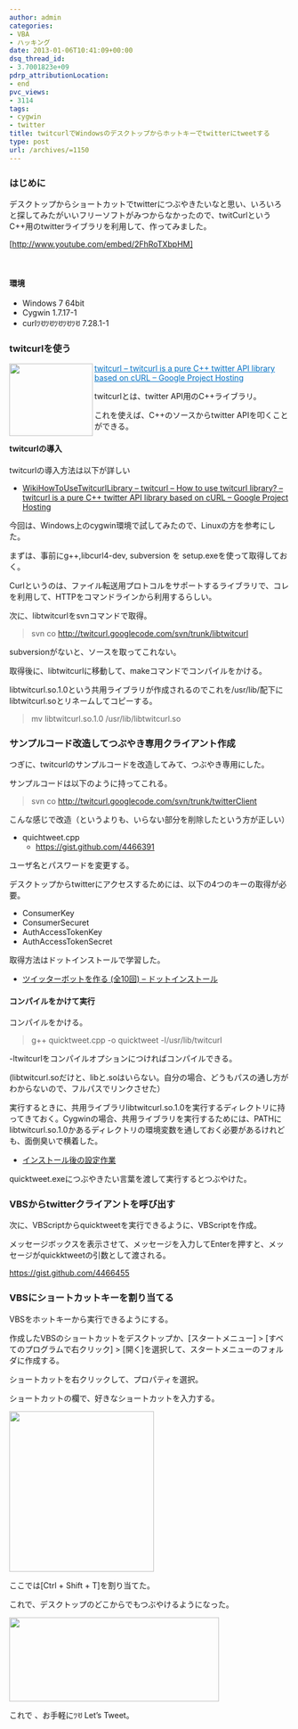 ```yaml
---
author: admin
categories:
- VBA
- ハッキング
date: 2013-01-06T10:41:09+00:00
dsq_thread_id:
- 3.7001823e+09
pdrp_attributionLocation:
- end
pvc_views:
- 3114
tags:
- cygwin
- twitter
title: twitcurlでWindowsのデスクトップからホットキーでtwitterにtweetする
type: post
url: /archives/=1150
---
```


### はじめに

デスクトップからショートカットでtwitterにつぶやきたいなと思い、いろいろと探してみたがいいフリーソフトがみつからなかったので、twitCurlというC++用のtwitterライブラリを利用して、作ってみました。
  
[http://www.youtube.com/embed/2FhRoTXbpHM]
  
&nbsp;

#### 環境

  * Windows 7 64bit
  * Cygwin 1.7.17-1
  * curlﾂꀀﾂꀀﾂꀀﾂꀀﾂꀀ 7.28.1-1

### twitcurlを使う

<a href="http://code.google.com/p/twitcurl/" target="_blank"><img class="alignleft" alt="" src="http://capture.heartrails.com/150x130/shadow?http://code.google.com/p/twitcurl/" width="150" height="130" align="left" border="0" /></a> <a style="color: #0070c5;" href="http://code.google.com/p/twitcurl/" target="_blank">twitcurl &#8211; twitcurl is a pure C++ twitter API library based on cURL &#8211; Google Project Hosting</a> <img alt="" src="http://b.hatena.ne.jp/entry/image/http://code.google.com/p/twitcurl/" border="0" />

twitcurlとは、twitter API用のC++ライブラリ。
  
これを使えば、C++のソースからtwitter APIを叩くことができる。

#### twitcurlの導入

twitcurlの導入方法は以下が詳しい

  * [WikiHowToUseTwitcurlLibrary &#8211; twitcurl &#8211; How to use twitcurl library? &#8211; twitcurl is a pure C++ twitter API library based on cURL &#8211; Google Project Hosting][1]

今回は、Windows上のcygwin環境で試してみたので、Linuxの方を参考にした。

まずは、事前にg++,libcurl4-dev, subversion を setup.exeを使って取得しておく。
  
Curlというのは、ファイル転送用プロトコルをサポートするライブラリで、コレを利用して、HTTPをコマンドラインから利用するらしい。

次に、libtwitcurlをsvnコマンドで取得。

> svn co <http://twitcurl.googlecode.com/svn/trunk/libtwitcurl>

subversionがないと、ソースを取ってこれない。

取得後に、libtwitcurlに移動して、makeコマンドでコンパイルをかける。
  
libtwitcurl.so.1.0という共用ライブラリが作成されるのでこれを/usr/lib/配下にlibtwitcurl.soとリネームしてコピーする。

> mv libtwitcurl.so.1.0 /usr/lib/libtwitcurl.so

### サンプルコード改造してつぶやき専用クライアント作成

つぎに、twitcurlのサンプルコードを改造してみて、つぶやき専用にした。
  
サンプルコードは以下のように持ってこれる。

> svn co http://twitcurl.googlecode.com/svn/trunk/twitterClient

こんな感じで改造（というよりも、いらない部分を削除したという方が正しい）

  * quichtweet.cpp 
      * <https://gist.github.com/4466391>

ユーザ名とパスワードを変更する。
  
デスクトップからtwitterにアクセスするためには、以下の4つのキーの取得が必要。

  * ConsumerKey
  * ConsumerSecuret
  * AuthAccessTokenKey
  * AuthAccessTokenSecret

取得方法はドットインストールで学習した。

  * [ツイッターボットを作る (全10回) &#8211; ドットインストール][2]

#### コンパイルをかけて実行

コンパイルをかける。

> g++ quicktweet.cpp -o quicktweet -l/usr/lib/twitcurl

-ltwitcurlをコンパイルオプションにつければコンパイルできる。
  
(libtwitcurl.soだけと、libと.soはいらない。自分の場合、どうもパスの通し方がわからないので、フルパスでリンクさせた）

実行するときに、共用ライブラリlibtwitcurl.so.1.0を実行するディレクトリに持ってきておく。Cygwinの場合、共用ライブラリを実行するためには、PATHにlibtwitcurl.so.1.0かあるディレクトリの環境変数を通しておく必要があるけれども、面倒臭いで横着した。

  * [インストール後の設定作業][3]

quicktweet.exeにつぶやきたい言葉を渡して実行するとつぶやけた。

### VBSからtwitterクライアントを呼び出す

次に、VBScriptからquicktweetを実行できるように、VBScriptを作成。

メッセージボックスを表示させて、メッセージを入力してEnterを押すと、メッセージがquickktweetの引数として渡される。

https://gist.github.com/4466455

### VBSにショートカットキーを割り当てる

VBSをホットキーから実行できるようにする。
  
作成したVBSのショートカットをデスクトップか、[スタートメニュー] > [すべてのプログラムで右クリック] > [開く]を選択して、スタートメニューのフォルダに作成する。

ショートカットを右クリックして、プロパティを選択。
  
ショートカットの欄で、好きなショートカットを入力する。

[<img alt="" src="https://lh5.googleusercontent.com/-GRw-pNCBW14/UOlSzMlfjfI/AAAAAAAAAEg/3jZVmxyjY_M/s288/quicktweet_20130106_01.png" width="260" height="288" />][4]

ここでは[Ctrl + Shift + T]を割り当てた。
  
これで、デスクトップのどこからでもつぶやけるようになった。

[<img alt="" src="https://lh5.googleusercontent.com/-RsyY69JVqLE/UOlT9R2uC4I/AAAAAAAAAFU/-MwejCDjfpA/s800/quicktweet_20130106_02.png" width="377" height="151" />][5]

これで 、お手軽にﾂꀀ Let&#8217;s Tweet。

<div id="fastlookup_top" style="display: none;">
</div>

 [1]: http://code.google.com/p/twitcurl/wiki/WikiHowToUseTwitcurlLibrary
 [2]: http://dotinstall.com/lessons/twitter_bot_php
 [3]: http://www.postgresql.jp/document/8.0/html/install-post.html
 [4]: https://picasaweb.google.com/lh/photo/8jMlfdkUM5ib3lOesoNoSTyD6hjDXGH6XyE6iLrzolo?feat=embedwebsite
 [5]: https://picasaweb.google.com/lh/photo/FyFBH579BP6DoT2EL6GvYjyD6hjDXGH6XyE6iLrzolo?feat=embedwebsite